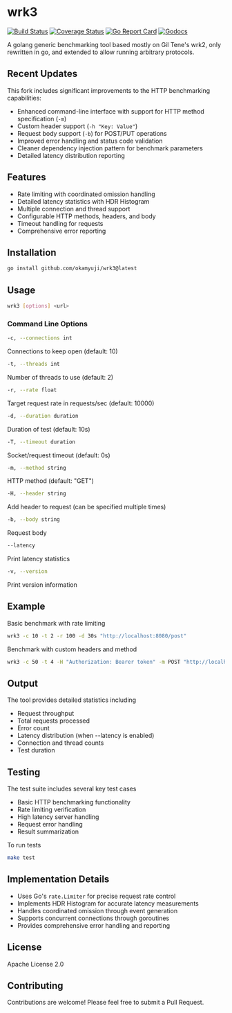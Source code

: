 # wrk3

[![Build Status](https://travis-ci.org/AppsFlyer/wrk3.svg?branch=master)](https://travis-ci.org/AppsFlyer/wrk3)
[![Coverage Status](https://coveralls.io/repos/github/AppsFlyer/wrk3/badge.svg?branch=master)](https://coveralls.io/github/AppsFlyer/wrk3?branch=master)
[![Go Report Card](https://goreportcard.com/badge/github.com/AppsFlyer/wrk3)](https://goreportcard.com/report/github.com/AppsFlyer/wrk3)
[![Godocs](https://img.shields.io/badge/golang-documentation-blue.svg)](https://godoc.org/github.com/AppsFlyer/wrk3)

A golang generic benchmarking tool based mostly on Gil Tene's wrk2, only rewritten in go, and extended to allow running arbitrary protocols.

## Recent Updates

This fork includes significant improvements to the HTTP benchmarking capabilities:

- Enhanced command-line interface with support for HTTP method specification (`-m`)
- Custom header support (`-h "Key: Value"`)
- Request body support (`-b`) for POST/PUT operations
- Improved error handling and status code validation
- Cleaner dependency injection pattern for benchmark parameters
- Detailed latency distribution reporting

## Features

- Rate limiting with coordinated omission handling
- Detailed latency statistics with HDR Histogram
- Multiple connection and thread support
- Configurable HTTP methods, headers, and body
- Timeout handling for requests
- Comprehensive error reporting

## Installation

```sh
go install github.com/okamyuji/wrk3@latest
```

## Usage

```sh
wrk3 [options] <url>
```

### Command Line Options

```sh
-c, --connections int
```

Connections to keep open (default: 10)

```sh
-t, --threads int
```

Number of threads to use (default: 2)

```sh
-r, --rate float
```

Target request rate in requests/sec (default: 10000)

```sh
-d, --duration duration
```

Duration of test (default: 10s)

```sh
-T, --timeout duration
```

Socket/request timeout (default: 0s)

```sh
-m, --method string
```

HTTP method (default: "GET")

```sh
-H, --header string
```

Add header to request (can be specified multiple times)

```sh
-b, --body string
```

Request body

```sh
--latency
```

Print latency statistics

```sh
-v, --version
```

Print version information

## Example

Basic benchmark with rate limiting

```sh
wrk3 -c 10 -t 2 -r 100 -d 30s "http://localhost:8080/post"
```

Benchmark with custom headers and method

```sh
wrk3 -c 50 -t 4 -H "Authorization: Bearer token" -m POST "http://localhost:8080/post"
```

## Output

The tool provides detailed statistics including

- Request throughput
- Total requests processed
- Error count
- Latency distribution (when --latency is enabled)
- Connection and thread counts
- Test duration

## Testing

The test suite includes several key test cases

- Basic HTTP benchmarking functionality
- Rate limiting verification
- High latency server handling
- Request error handling
- Result summarization

To run tests

```sh
make test
```

## Implementation Details

- Uses Go's `rate.Limiter` for precise request rate control
- Implements HDR Histogram for accurate latency measurements
- Handles coordinated omission through event generation
- Supports concurrent connections through goroutines
- Provides comprehensive error handling and reporting

## License

Apache License 2.0

## Contributing

Contributions are welcome! Please feel free to submit a Pull Request.
